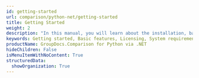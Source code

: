 ```yaml
---
id: getting-started
url: comparison/python-net/getting-started
title: Getting Started
weight: 2
description: "In this manual, you will learn about the installation, basic features, licensing, system requirements, supported platforms of GroupDocs.Comparison for Python via .NET"
keywords: Getting started, Basic features, Licensing, System requirements
productName: GroupDocs.Comparison for Python via .NET
hideChildren: False
isMenuItemWithNoContent: True
structuredData:
  showOrganization: True
---
```

